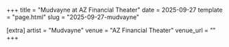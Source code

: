 +++
title = "Mudvayne at AZ Financial Theater"
date = 2025-09-27
template = "page.html"
slug = "2025-09-27-mudvayne"

[extra]
artist = "Mudvayne"
venue = "AZ Financial Theater"
venue_url = ""
+++
